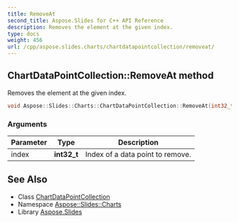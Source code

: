 ```yaml
---
title: RemoveAt
second_title: Aspose.Slides for C++ API Reference
description: Removes the element at the given index.
type: docs
weight: 456
url: /cpp/aspose.slides.charts/chartdatapointcollection/removeat/
---
```

## ChartDataPointCollection::RemoveAt method


Removes the element at the given index.

```cpp
void Aspose::Slides::Charts::ChartDataPointCollection::RemoveAt(int32_t index) override
```


### Arguments

| Parameter | Type | Description |
| --- | --- | --- |
| index | **int32_t** | Index of a data point to remove. |

## See Also

* Class [ChartDataPointCollection](../)
* Namespace [Aspose::Slides::Charts](../../)
* Library [Aspose.Slides](../../../)
